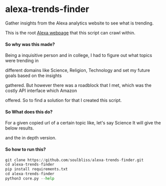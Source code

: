 # alexa-trends-finder
Gather insights from the Alexa analytics website to see what is trending.

This is the root [Alexa webpage](https://www.alexa.com/topsites/category/Top) that this script can crawl within.



#### So why was this made?

Being a inquisitive person and in college, I had to figure out what topics were trending in 

different domains like Science, Religion, Technology and set my future goals based on the insights 

gathered. But however there was a roadblock that I met, which was the costly API interface which Amazon 

offered. So to find a solution for that I created this script.



#### So What does this do?

For a given copied url of a certain topic like, let's say Science
It will give the below results.
[](https://github.com/soulbliss/alexa-trends-finder/blob/master/img/root.png?raw=true)

and the in depth version.
[](https://github.com/soulbliss/alexa-trends-finder/blob/master/img/depth.png?raw=true)



#### So how to run this?

```python
git clone https://github.com/soulbliss/alexa-trends-finder.git
cd alexa-trends-finder
pip install requirements.txt
cd alexa-trends-finder
python3 core.py --help
```

